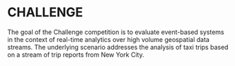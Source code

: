 # CHALLENGE
The goal of the Challenge competition is to evaluate event-based systems in the context of real-time analytics over high volume geospatial data streams. The underlying scenario addresses the analysis of taxi trips based on a stream of trip reports from New York City. 
